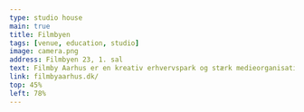 ```yaml
---
type: studio house
main: true
title: Filmbyen
tags: [venue, education, studio]
image: camera.png
address: Filmbyen 23, 1. sal
text: Filmby Aarhus er en kreativ erhvervspark og stærk medieorganisation med 100+ virksomheder, der primært arbejder med film, spil og medier.
link: filmbyaarhus.dk/
top: 45%
left: 78%
---
```

